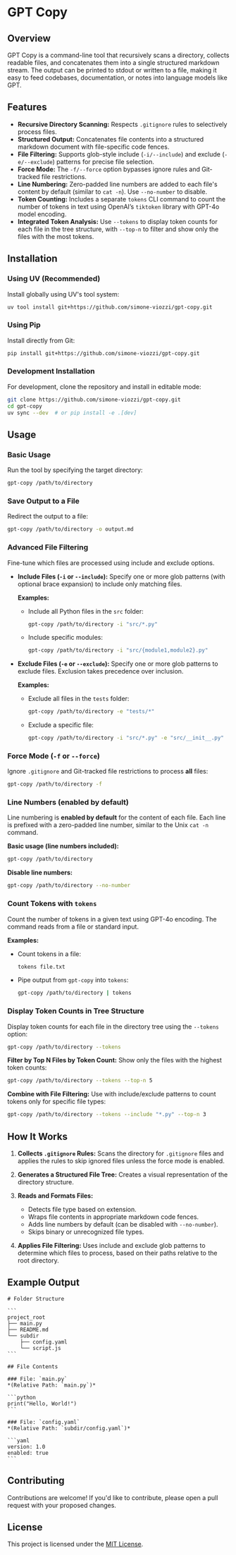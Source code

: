 # GPT Copy

## Overview
GPT Copy is a command-line tool that recursively scans a directory, collects readable files, and concatenates them into a single structured markdown stream. The output can be printed to stdout or written to a file, making it easy to feed codebases, documentation, or notes into language models like GPT.

## Features
- **Recursive Directory Scanning:** Respects `.gitignore` rules to selectively process files.
- **Structured Output:** Concatenates file contents into a structured markdown document with file-specific code fences.
- **File Filtering:** Supports glob-style include (`-i/--include`) and exclude (`-e/--exclude`) patterns for precise file selection.
- **Force Mode:** The `-f/--force` option bypasses ignore rules and Git-tracked file restrictions.
- **Line Numbering:** Zero-padded line numbers are added to each file's content by default (similar to `cat -n`). Use `--no-number` to disable.
- **Token Counting:** Includes a separate `tokens` CLI command to count the number of tokens in text using OpenAI’s `tiktoken` library with GPT-4o model encoding.
- **Integrated Token Analysis:** Use `--tokens` to display token counts for each file in the tree structure, with `--top-n` to filter and show only the files with the most tokens.

## Installation

### Using UV (Recommended)
Install globally using UV's tool system:

```sh
uv tool install git+https://github.com/simone-viozzi/gpt-copy.git
```

### Using Pip
Install directly from Git:

```sh
pip install git+https://github.com/simone-viozzi/gpt-copy.git
```

### Development Installation
For development, clone the repository and install in editable mode:

```sh
git clone https://github.com/simone-viozzi/gpt-copy.git
cd gpt-copy
uv sync --dev  # or pip install -e .[dev]
```

## Usage

### Basic Usage
Run the tool by specifying the target directory:

```sh
gpt-copy /path/to/directory
```

### Save Output to a File
Redirect the output to a file:

```sh
gpt-copy /path/to/directory -o output.md
```

### Advanced File Filtering
Fine-tune which files are processed using include and exclude options.

- **Include Files (`-i` or `--include`):**
  Specify one or more glob patterns (with optional brace expansion) to include only matching files.

  **Examples:**
  - Include all Python files in the `src` folder:
    ```sh
    gpt-copy /path/to/directory -i "src/*.py"
    ```
  - Include specific modules:
    ```sh
    gpt-copy /path/to/directory -i "src/{module1,module2}.py"
    ```

- **Exclude Files (`-e` or `--exclude`):**
  Specify one or more glob patterns to exclude files. Exclusion takes precedence over inclusion.

  **Examples:**
  - Exclude all files in the `tests` folder:
    ```sh
    gpt-copy /path/to/directory -e "tests/*"
    ```
  - Exclude a specific file:
    ```sh
    gpt-copy /path/to/directory -i "src/*.py" -e "src/__init__.py"
    ```

### Force Mode (`-f` or `--force`)
Ignore `.gitignore` and Git-tracked file restrictions to process **all** files:

```sh
gpt-copy /path/to/directory -f
```

### Line Numbers (enabled by default)
Line numbering is **enabled by default** for the content of each file. Each line is prefixed with a zero-padded line number, similar to the Unix `cat -n` command.

**Basic usage (line numbers included):**
```sh
gpt-copy /path/to/directory
```

**Disable line numbers:**
```sh
gpt-copy /path/to/directory --no-number
```

### Count Tokens with `tokens`
Count the number of tokens in a given text using GPT-4o encoding. The command reads from a file or standard input.

**Examples:**
- Count tokens in a file:
  ```sh
  tokens file.txt
  ```
- Pipe output from `gpt-copy` into `tokens`:
  ```sh
  gpt-copy /path/to/directory | tokens
  ```

### Display Token Counts in Tree Structure
Display token counts for each file in the directory tree using the `--tokens` option:

```sh
gpt-copy /path/to/directory --tokens
```

**Filter by Top N Files by Token Count:**
Show only the files with the highest token counts:

```sh
gpt-copy /path/to/directory --tokens --top-n 5
```

**Combine with File Filtering:**
Use with include/exclude patterns to count tokens only for specific file types:

```sh
gpt-copy /path/to/directory --tokens --include "*.py" --top-n 3
```

## How It Works
1. **Collects `.gitignore` Rules:**
   Scans the directory for `.gitignore` files and applies the rules to skip ignored files unless the force mode is enabled.

2. **Generates a Structured File Tree:**
   Creates a visual representation of the directory structure.

3. **Reads and Formats Files:**
   - Detects file type based on extension.
   - Wraps file contents in appropriate markdown code fences.
   - Adds line numbers by default (can be disabled with `--no-number`).
   - Skips binary or unrecognized file types.

4. **Applies File Filtering:**
   Uses include and exclude glob patterns to determine which files to process, based on their paths relative to the root directory.

## Example Output
`````
# Folder Structure

```
project_root
├── main.py
├── README.md
└── subdir
    ├── config.yaml
    └── script.js
```

## File Contents

### File: `main.py`
*(Relative Path: `main.py`)*

```python
print("Hello, World!")
```

### File: `config.yaml`
*(Relative Path: `subdir/config.yaml`)*

```yaml
version: 1.0
enabled: true
```
`````

## Contributing
Contributions are welcome! If you'd like to contribute, please open a pull request with your proposed changes.

## License
This project is licensed under the [MIT License](LICENSE).
